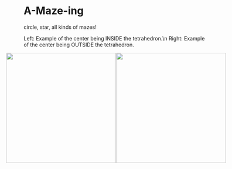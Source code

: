# A-Maze-ing
 circle, star, all kinds of mazes!

Left: Example of the center being INSIDE the tetrahedron.\n
Right: Example of the center being OUTSIDE the tetrahedron.
<div style="display: flex; justify-content: center;">
    <img src="demos/sped_maze_dfs.gif" width="300">
    <img src="demos/sped_maze_hunt_and_kill.gif" width="300">
</div>
